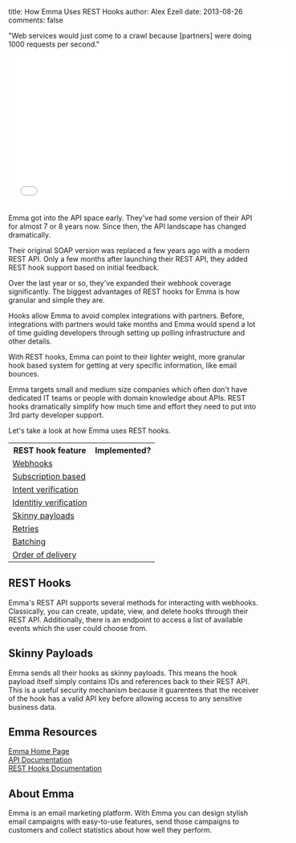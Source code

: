 title: How Emma Uses REST Hooks
author: Alex Ezell
date: 2013-08-26
comments: false

<div class="quote">"Web services would just come to a crawl because [partners] were doing 1000 requests per second."</div>

<iframe width="560" height="315" src="//www.youtube.com/embed/ZmLeOGDrwmU" frameborder="0" allowfullscreen></iframe>

Emma got into the API space early. They've had some version of their API for almost 7 or 8 years now. Since then, the API landscape has changed dramatically.

Their original SOAP version was replaced a few years ago with a modern REST API. Only a few months after launching their REST API, they added REST hook support based on initial feedback.

Over the last year or so, they've expanded their webhook coverage significantly. The biggest advantages of REST hooks for Emma is how granular and simple they are.

Hooks allow Emma to avoid complex integrations with partners. Before, integrations with partners would take months and Emma would spend a lot of time guiding developers through setting up polling infrastructure and other details.

With REST hooks, Emma can point to their lighter weight, more granular hook based system for getting at very specific information, like email bounces.

Emma targets small and medium size companies which often don't have dedicated IT teams or people with domain knowledge about APIs. REST hooks dramatically simplify how much time and effort they need to put into 3rd party developer support.

Let's take a look at how Emma uses REST hooks.

<table>
  <tr>
    <th>REST hook feature</th>
    <th>Implemented?</th>
  </tr>
  <tr>
    <td><a href="/">Webhooks</a></td>
    <td><i class="icon-check-sign"></i></td>
  </tr>
  <tr>
    <td><a href="/">Subscription based</a></td>
    <td><i class="icon-check-sign"></i></td>
  </tr>
  <tr>
    <td><a href="/">Intent verification</a> <i class="icon-shield" title="Security feature"></i></td>
    <td></td>
  </tr>
  <tr>
    <td><a href="/">Identitiy verification</a> <i class="icon-shield" title="Security feature"></i></td>
    <td></td>
  </tr>
  <tr>
    <td><a href="/">Skinny payloads</a> <i class="icon-shield" title="Security feature"></i></td>
    <td><i class="icon-check-sign"></i></td>
  </tr>
  <tr>
    <td><a href="/">Retries</a></td>
    <td></td>
  </tr>
  <tr>
    <td><a href="/">Batching</a></td>
    <td></td>
  </tr>
  <tr>
    <td><a href="/">Order of delivery</a></td>
    <td><i class="icon-check-sign"></i></td>
  </tr>
</table>

## REST Hooks

Emma's REST API supports several methods for interacting with webhooks. Classically, you can create, update, view, and delete hooks through their REST API. Additionally, there is an endpoint to access a list of available events which the user could choose from.

## Skinny Payloads

Emma sends all their hooks as skinny payloads. This means the hook payload itself simply contains IDs and references back to their REST API. This is a useful security mechanism because it guarentees that the receiver of the hook has a valid API key before allowing access to any sensitive business data.

## Emma Resources

[Emma Home Page](http://www.myemma.com/)  
[API Documentation](http://api.myemma.com/api/)  
[REST Hooks Documentation](http://api.myemma.com/api/external/webhooks.html)  

## About Emma

Emma is an email marketing platform. With Emma you can design stylish email campaigns with easy-to-use features, send those campaigns to customers and collect statistics about how well they perform.